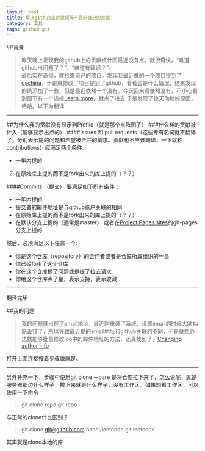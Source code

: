 ```yaml
---
layout: post
title: 解决github上贡献矩阵不显示自己的贡献
category: 工具
tags: github git 
---
```

##背景

> 昨天晚上发现我的github上的贡献统计图最近没有点，就很奇快，“难道github出问题了？”，“难道有延迟？”。  
最后实在奇怪，就检查自己的项目，发现我最近做的一个项目提到了[oschina](git.oschina.net上)，于是就修改了项目提到了github，看看会是什么情况，结果发现的确添加了一些，但是最近依然一个没有。今天回来看依然没有，不小心看到图下有一个连接[Learn more](https://help.github.com/articles/why-are-my-contributions-not-showing-up-on-my-profile)，就点了进去,于是发现了惊天动地的原因，哈哈。以下为翻译

---

##为什么我的贡献没有显示到Profile（就是那个点阵图了）
###什么样的贡献被计入（能够显示出点的）
####Issues 和 pull requests（这些专有名词就不翻译了，分别表示提的问题和希望被合并的请求。贡献也不应该翻译，一下就称contributions）应满足两个条件:  

- 一年内提的
2. 在原始库上提的而不是fork出来的库上提的（？？）

####Commits （提交）
要满足如下所有条件：  

- 一年内提的
- 提交者的邮件地址是与github账户关联的相同
- 在原始库上提的而不是fork出来的库上提的（？？）
- 在默认分支上提的（通常是master） 或者在[Project Pages sites](https://help.github.com/articles/user-organization-and-project-pages/#project-pages)的gh-pages分支上提的

然后，必须满足以下任意一个:
 
* 你是这个仓库（repository）的合作者或者是仓库所属组织的一员
* 你已经fork了这个仓库
* 你在这个仓库提了问题或是提了拉去请求
* 你给这个仓库点了星，表示支持，表示收藏
 
---
翻译完毕

##我的问题
> 我的问题就出在了email地址，最近刚重装了系统，设置email的时候大脑抽筋设错了，所以导致最近提的email地址和github关联的不同，于是就想办法找能够批量修改log中的邮件地址的方法，还真找到了。[Changing author info](https://help.github.com/articles/changing-author-info/)

打开上面连接按着步骤做就是。

---
另外补充一下，步骤中使用git clone --bare 是将仓库拉下来了，怎么说呢，就是服务器那边什么样子，拉下来就是什么样子，没有工作区。如果想看工作区，可以使用一下命令：  
> git clone repo.git repo  

与正常的clone什么区别？  
> git clone git@github.com:haoel/leetcode.git leetcode  

其实就是clone本地的库

